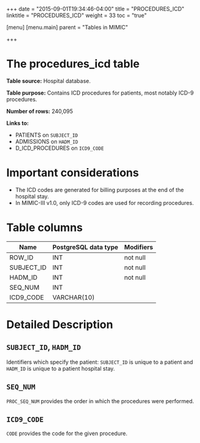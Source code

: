 +++
date = "2015-09-01T19:34:46-04:00"
title = "PROCEDURES_ICD"
linktitle = "PROCEDURES_ICD"
weight = 33
toc = "true"

[menu]
  [menu.main]
    parent = "Tables in MIMIC"

+++

# The procedures_icd table

**Table source:** Hospital database.

**Table purpose:** Contains ICD procedures for patients, most notably ICD-9 procedures.

**Number of rows:** 240,095

**Links to:**

* PATIENTS on `SUBJECT_ID`
* ADMISSIONS on `HADM_ID`
* D\_ICD\_PROCEDURES on `ICD9_CODE`

# Important considerations

* The ICD codes are generated for billing purposes at the end of the hospital stay.
* In MIMIC-III v1.0, only ICD-9 codes are used for recording procedures.

# Table columns

Name | PostgreSQL data type  | Modifiers
---- | ---- | ----
ROW\_ID     | INT               | not null
SUBJECT\_ID     | INT               | not null
HADM\_ID        | INT               | not null
SEQ\_NUM        | INT              |
ICD9\_CODE      | VARCHAR(10)           |

# Detailed Description

## `SUBJECT_ID`, `HADM_ID`

Identifiers which specify the patient: `SUBJECT_ID` is unique to a patient and `HADM_ID` is unique to a patient hospital stay.

## `SEQ_NUM`

`PROC_SEQ_NUM` provides the order in which the procedures were performed.

## `ICD9_CODE`

`CODE` provides the code for the given procedure.

